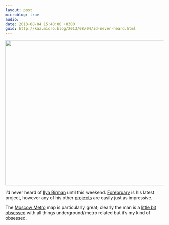 ```yaml
---
layout: post
microblog: true
audio: 
date: 2013-08-04 15:40:00 +0300
guid: http://kaa.micro.blog/2013/08/04/id-never-heard.html
---
```

<img src="https://micro.kaa.bz/uploads/2018/f14441e839.jpg" alt="" width="840" height="463" class="alignnone size-full wp-image-600" />

I’d never heard of <a href="http://ilyabirman.net">Ilya Birman</a> until this weekend. <a href="http://ilyabirman.net/projects/forebruary/">Forebruary</a> is his latest project, however any of his other <a href="http://ilyabirman.net/projects/">projects</a> are easily just as impressive.

The <a href="http://ilyabirman.net/projects/moscow-metro/">Moscow Metro</a> map is particularly great; clearly the man is a <a href="http://ilyabirman.net/meanwhile/all/london-underground-voice-announcements/">little bit obsessed</a> with all things underground/metro related but it’s my kind of obsessed.

